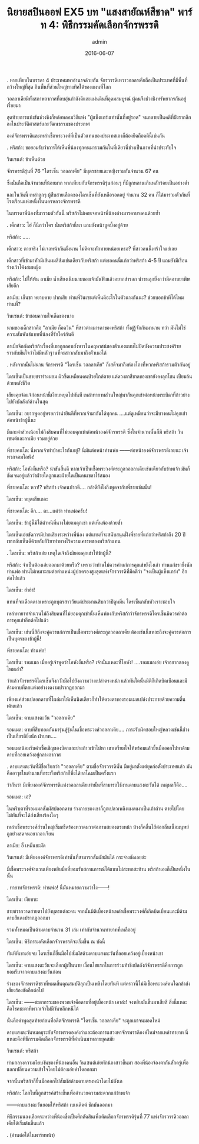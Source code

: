 ﻿---
title: 'นิยายสปินออฟ EX5 บท "แสงสายัณห์สีชาด" พาร์ท 4: พิธีกรรมคัดเลือกจักรพรรดิ'
description: 'นิยายสปินออฟ EX5 บท "แสงสายัณห์สีชาด" พาร์ท 4: พิธีกรรมคัดเลือกจักรพรรดิ'
date: 2016-06-07
image: "@assets/blog/ex5-7.webp"
imageAlt: re zero EX5 แปลไทย
categories: [ex5]
author: admin
tags: [rezeroex5]
hideToc: true
---
.
หากเทียบในบรรดา 4 ประเทศมหาอำนาจด้วยกัน จักรวรรดิเทวาวอลลาเคียถือเป็นประเทศที่มีพื้นที่กว้างใหญ่ที่สุด กินพื้นที่ส่วนใหญ่ทางทิศใต้ของแผนที่โลก

วอลลาเคียมีทั้งสภาพอากาศที่อบอุ่นกำลังดีและแผ่นดินที่อุดมสมบูรณ์ ผู้คนจึงช่วงชิงทรัพยากรกันอยู่เรื่อยมา

สุดท้ายการแข่งขันช่วงชิงก็หล่อหลอมวิถีแห่ง "ผู้แข็งแกร่งเท่านั้นที่อยู่รอด" จนกลายเป็นคติที่ฝังรากลึกลงในประวัติศาสตร์และวัฒนธรรมของประเทศ

องค์จักรพรรดิและเหล่าเชื้อพระวงศ์ที่เป็นตัวแทนของประเทศเองก็ต้องยึดถือคตินี้เช่นกัน

.
พริสก้า: ขอยอมรับว่าการได้เห็นพี่น้องทุกคนมารวมกันในที่เดียวนี่ช่างเป็นภาพที่น่าประทับใจ

วินเซนต์: ข้าเห็นด้วย

จักรพรรดิรุ่นที่ 76 "ไดรเซ็น วอลลาเคีย" มีบุตรชายและหญิงรวมกันจำนวน 67 คน

ซึ่งนั่นถือเป็นจำนวนที่น้อยมาก หากเทียบกับจักรพรรดิรุ่นก่อนๆ ที่มีลูกหลานเกินหลักร้อยเป็นอย่างต่ำ

และในวันนี้ เหล่าลูกๆ ผู้สืบสายเลือดของไดรเซ็นที่ยังเหลือรอดอยู่ จำนวน 32 คน ก็ได้มารวมตัวกันที่โรงเรือนแห่งหนึ่งในนครหลวงจักรพรรดิ

ในบรรดาพี่น้องที่มารวมตัวกันนี้ พริสก้าไม่เคยเจอหน้าพี่น้องต่างมารดาบางคนด้วยซ้ำ

.
เด็กสาว: โฮ่ ก็นึกว่าใคร นั่นพริสก้านี่นา แถมยังหน้าบูดบึ้งอยู่ด้วย

พริสก้า: .....

เด็กสาว: ตายจริง ไม่เจอหน้ากันตั้งนาน ไม่คิดจะทักทายหน่อยเหรอ? พี่สาวคนนี้เศร้าใจแย่เลย

เด็กสาวที่เข้ามาทักมีเส้นผมสีส้มเช่นเดียวกับพริสก้า แต่เธอคนนี้แก่กว่าพริสก้า 4-5 ปี แถมยังมีเรือนร่างเว้าโค้งสมหญิง

พริสก้า: ไปให้พ้น ลาเมีย น้ำเสียงเนิบนาบของเจ้ามันฟังแล้วอยากสำรอก น่าขนลุกยิ่งกว่ามีดอาบยาพิษเสียอีก

ลาเมีย: เย็นชา หยาบคาย ปากเสีย ท่านพี่วินเซนต์เห็นดีอะไรในตัวนางกันนะ? ช่วยบอกข้าทีได้ไหม ท่านพี่?

วินเซนต์: ข้าชอบความใจเด็ดของนาง

นามของเด็กสาวคือ "ลาเมีย ก็อดวิน" พี่สาวต่างมารดาของพริสก้า ทั้งคู่รู้จักกันมานาน ทว่า มันไม่ใช่ความสัมพันธ์แบบพี่น้องที่รักใคร่กันดี

ลาเมียจิกกัดพริสก้าเรื่องที่เธอถูกลอบสังหารในคฤหาสน์ของตัวเองแบบไม่ปิดบังความประสงค์ร้าย ราวกับมั่นใจว่าไม่มีหลักฐานที่จะสาวกลับมาถึงตัวเธอได้

.
หลังจากนั้นไม่นาน จักรพรรดิ "ไดรเซ็น วอลลาเคีย" ก็เสด็จมาถึงห้องโถงที่พวกพริสก้ารวมตัวกันอยู่

ไดรเซ็นเป็นชายชราร่างผอม ผิวซีดเหมือนคนป่วยใกล้ตาย แต่ดวงตาสีชาดของเขายังคงลุกโชน เปี่ยมล้นด้วยพลังชีวิต

เสียงคุยจ้อแจ้ก่อนหน้านี้เงียบหยุดไปทันที เหล่าทายาทส่วนใหญ่พากันคุกเข่าต่อหน้าพระบิดาที่ก้าวย่างไปยังบัลลังก์ด้านในสุด

ไดรเซ็น: อยากพูดอยู่หรอกว่าน่ายินดีที่พวกเจ้ามากันได้ทุกคน ....แต่ดูเหมือนว่าจะมีบางคนไม่คุกเข่าต่อหน้าข้าผู้นี้นะ

มีแกะดำส่วนน้อยไม่ถึงสิบคนที่ไม่ยอมคุกเข่าต่อหน้าองค์จักรพรรดิ ซึ่งในจำนวนนั้นก็มี พริสก้า วินเซนต์และลาเมีย รวมอยู่ด้วย

พี่ชายคนโต: นี่พวกเจ้าทำบ้าอะไรกันอยู่? นี่มันต่อหน้าท่านพ่อ ――ต่อหน้าองค์จักรพรรดิเลยนะ เจ้าพวกจอมโอหัง!

พริสก้า: โอหังงั้นหรือ? น่าขันสิ้นดี หากเจ้าเป็นเชื้อพระวงศ์ตระกูลวอลลาเคียเช่นเดียวกับข้าพเจ้า มันก็ชัดเจนอยู่แล้วว่าฝ่ายใดถูกและฝ่ายใดเป็นคนเขลาไร้สมอง

พี่ชายคนโต: หวา!? พริสก้า เจ้าคนปากดี.... กล้าดียังไงถึงพูดจากับพี่ชายเช่นนั้น!

ไดรเซ็น: หยุดเสียเถอะ

พี่ชายคนโต: อึก.... ตะ...แต่ว่า ท่านพ่อครับ!

ไดรเซ็น: ข้าผู้นี้มิได้ตำหนิที่นางไม่ยอมคุกเข่า แต่เห็นพ้องด้วยซ้ำ

ไดรเซ็นเอ่ยขัดการมีปากเสียงระหว่างพี่น้อง แต่แทนที่จะสนับสนุนฝั่งพี่ชายที่แก่กว่าพริสก้าถึง 20 ปี เขากลับเห็นดีด้วยกับกิริยาท่าทางไร้ความเคารพของพริสก้าแทน

.
ไดรเซ็น: พริสก้าเอ๋ย เหตุใดเจ้าถึงมิยอมคุกเข่าให้ข้าผู้นี้?

พริสก้า: จำเป็นต้องเอ่ยออกมาด้วยหรือ? เพราะว่าท่านไม่ควรค่าแก่การคุกเข่ายังไงเล่า ท่านแก่ชรายิ่งนัก ท่านพ่อ ท่านไม่เหมาะสมต่อตำแหน่งผู้ปกครองสูงสุดแห่งจักรวรรดิที่มีคติว่า "จงเป็นผู้แข็งแกร่ง" อีกต่อไปแล้ว

ไดรเซ็น: ฮ่าฮ่า!

แทนที่จะเดือดดาลเพราะถูกบุตรสาววัยแค่ประมาณสิบกว่าปีดูหมิ่น ไดรเซ็นกลับหัวเราะชอบใจ

เหล่าทายาทจำนวนไม่ถึงสิบคนที่ไม่ยอมคุกเข่านั้นเห็นพ้องกับพริสก้าว่าจักรพรรดิไดรเซ็นมิควรค่าต่อการคุกเข่าอีกต่อไปแล้ว

ไดรเซ็น: เช่นนี่สิถึงจะคู่ควรแก่การเป็นเชื้อพระวงศ์ตระกูลวอลลาเคีย ต้องเช่นนี้แหละถึงจะคู่ควรต่อการเป็นบุตรของข้าผู้นี้!

พี่ชายคนโต: ท่านพ่อ!

ไดรเซ็น: รอมเมล เมื่อครู่เจ้าพูดว่าโอหังงั้นหรือ? เจ้านั่นแหละที่โอหัง! ....รอมเมลเอ๋ย เจ้าอยากลองดูไหมเล่า?

ว่าแล้วจักรพรรดิไดรเซ็นจึงกวักมือไปยังความว่างเปล่าตรงหน้า แล้วทันใดนั้นมิติก็เกิดบิดเบือนและมีด้ามดาบที่ตกแต่งอย่างงดงามปรากฏออกมา

เพียงแค่ส่วนปลอกดาบที่โผล่มาให้เห็นนิดเดียวก็ทำให้ดวงตาของรอมเมลเปล่งประกายด้วยความตื่นเต้นแล้ว

ไดรเซ็น: ดาบแสงตะวัน "วอลลาเคีย"

รอมเมล: ดาบที่สืบทอดกันมารุ่นสู่รุ่นในเชื้อพระวงศ์วอลลาเคีย.... ภาระรับผิดชอบใหญ่หลวงเช่นนี้ช่างเป็นเกียรติยิ่งนัก ฝ่าบาท....

รอมเมลน้อมรับคำเชื้อเชิญของบิดาและย่างก้าวเข้าไปหา เขาเตรียมใจให้พร้อมแล้วยื่นมือออกไปหาด้ามดาบที่ลอยเคว้งอยู่กลางอากาศ

.
ดาบแสงตะวันที่มีชื่อเรียกว่า "วอลลาเคีย" ตามชื่อจักรวรรดินั้น มีอยู่มาตั้งแต่ยุคก่อตั้งประเทศแล้ว มันคืออาวุธในตำนานที่กระทั่งพริสก้าก็พึ่งได้ยลโฉมเป็นครั้งแรก

ว่ากันว่า มีเพียงองค์จักรพรรดิแห่งวอลลาเคียเท่านั้นที่สามารถใช้งานดาบแสงตะวันได้ เหตุผลก็คือ....

รอมเมล: เอ๋?

ในพริบตาที่รอมเมลสัมผัสปลอกดาบ ร่างกายของเขาก็ถูกเปลวเพลิงแผดเผาเป็นเถ้าถ่าน ตายไปโดยไม่ทันที่จะได้ส่งเสียงร้องใดๆ

เหล่าเชื้อพระวงศ์ส่วนใหญ่เริ่มกรีดร้องหวาดผวาต่อภาพสยองตรงหน้า บ้างก็คลื่นไส้ต่อกลิ่นเนื้อมนุษย์ถูกย่างสดจนอยากอาเจียน

ลาเมีย: อี๋ เหม็นชะมัด

วินเซนต์: มีเพียงองค์จักรพรรดิเท่านั้นที่สามารถสัมผัสมันได้ กระจ่างชัดเลยล่ะ

มีเชื้อพระวงศ์จำนวนเพียงหยิบมือที่ยอมรับสถานการณ์ได้แบบไม่สะทกสะท้าน พริสก้าเองก็เป็นหนึ่งในนั้น

.
ทายาทจักรพรรดิ: ท่านพ่อ! นี่มันหมายความว่าไง――!

ไดรเซ็น: เงียบซะ

ชายชรากวาดสายตาไปยังบุตรแต่ละคน จากนั้นมิติเบื้องหน้าเหล่าเชื้อพระวงศ์ก็เกิดบิดเบือนและมีด้ามดาบสีแดงปรากฏออกมา

รวมทั้งหมดเป็นด้ามดาบจำนวน 31 เล่ม เท่ากับจำนวนทายาทที่เหลืออยู่

ไดรเซ็น: พิธีกรรมคัดเลือกจักรพรรดิจะเริ่มขึ้น ณ บัดนี้

ทันทีที่เขาเอ่ยจบ ไดรเซ็นก็ยื่นมือไปสัมผัสด้ามดาบแสงตะวันที่ลอยเคว้งอยู่เบื้องหน้าเขา

ไดรเซ็น: ดาบแสงตะวันจะเลือกผู้เป็นนาย เงื่อนไขแรกในการร่วมท้าชิงบัลลังก์จักรพรรดิคือการถูกยอมรับจากดาบแสงตะวันก่อน

ร่างของจักรพรรดิชราที่หมดสิ้นคุณสมบัติลุกเป็นเพลิงโดยทันที แต่คราวนี้ไม่มีเชื้อพระวงศ์คนใดกล้าส่งเสียงร้องขัดอีกต่อไป

ไดรเซ็น: ――ชะตากรรมของพวกเจ้าคือดาบที่อยู่เบื้องหน้า เอาล่ะ! จงหยิบมันขึ้นมาเสียสิ สิ่งนี้แหละคือโชคชะตาที่พวกเจ้าไม่มีวันหลีกหนีได้

นั่นคือคำพูดสุดท้ายก่อนที่อดีตจักรพรรดิ "ไดรเซ็น วอลลาเคีย" จะถูกเผาจนมอดไหม้

ดาบแสงตะวันหมดธุระกับจักรพรรดองค์เก่าและต้องการแสวงหาจักรพรรดิองค์ใหม่จากเหล่าทายาท นี่แหละคือพิธีกรรมคัดเลือกจักรพรรดิที่ดำเนินมาหลายยุคสมัย

วินเซนต์: พริสก้า

ท่ามกลางความเงียบงันของพี่น้องคนอื่น วินเซนต์เอ่ยทักน้องสาวขึ้นมา สองพี่น้องจ้องตากันสักครู่เพื่อแลกเปลี่ยนความเข้าใจโดยไม่ต้องเอ่ยคำใดออกมา

จากนั้นพริสก้าก็ยื่นมือออกไปสัมผัสด้ามดาบตรงหน้าโดยไม่ลังเล

พริสก้า: โลกใบนี้ถูกสรรค์สร้างขึ้นเพื่ออำนวยความสะดวกแก่ข้าพเจ้า

――ดาบแสงตะวันยอมให้พริสก้า เบเนดิคต์ ชักมันออกมา

พิธีกรรมนองเลือดระหว่างพี่น้องซึ่งเป็นศึกตัดสินเพื่อคัดเลือกจักรพรรดิรุ่นที่ 77 แห่งจักรวรรดิวอลลาเคียได้เริ่มต้นขึ้นแล้ว

.
(อ่านต่อได้ในพาร์ทหน้า)


